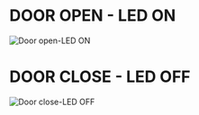 # DOOR OPEN - LED ON
![Door open-LED ON](https://user-images.githubusercontent.com/101352498/164684387-7b8fb139-d5e5-4c5b-8189-c143a04de680.png)
# DOOR CLOSE - LED OFF
![Door close-LED OFF](https://user-images.githubusercontent.com/101352498/164684570-c116eb51-7989-44a7-83fc-e1a0a1aa79b0.png)



